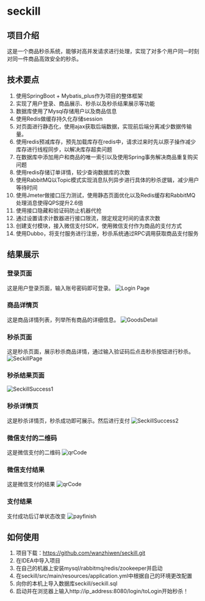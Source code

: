 # seckill

## 项目介绍
这是一个商品秒杀系统，能够对高并发请求进行处理，实现了对多个用户同一时刻对同一件商品高效安全的秒杀。

## 技术要点
1. 使用SpringBoot + Mybatis_plus作为项目的整体框架
2. 实现了用户登录、商品展示、秒杀以及秒杀结果展示等功能
3. 数据库使用了Mysql存储用户以及商品信息
4. 使用Redis做缓存持久化存储session
5. 对页面进行静态化，使用ajax获取后端数据，实现前后端分离减少数据传输量。
6. 使用redis预减库存，预先加载库存在redis中，请求过来时先以原子操作减少库存进行线程同步，以解决库存超卖问题
7. 在数据库中添加用户和商品的唯一索引以及使用Spring事务解决商品重复购买问题
8. 使用redis存储订单详情，较少查询数据库的次数
9. 使用RabbitMQ以Topic模式实现消息队列异步进行具体的秒杀逻辑，减少用户等待时间
10. 使用Jmeter做接口压力测试，使用静态页面优化以及Redis缓存和RabbitMQ处理消息使得QPS提升2.6倍
11. 使用接口隐藏和验证码防止机器代抢
12. 通过设置请求计数器进行接口限流，限定规定时间的请求次数
13. 创建支付模块，接入微信支付SDK，使用微信支付作为商品的支付方式
14. 使用Dubbo，将支付服务进行注册，秒杀系统通过RPC调用获取商品支付服务

## 结果展示
### 登录页面
这是用户登录页面，输入账号密码即可登录。
![Login Page](./imgs/login.png)
### 商品详情页
这是商品详情列表，列举所有商品的详细信息。
![GoodsDetail](./imgs/goodsDetail.png)
### 秒杀页面
这是秒杀页面，展示秒杀商品详情，通过输入验证码后点击秒杀按钮进行秒杀。
![SeckillPage](./imgs/seckillGoodsDetail.png)
### 秒杀结果页面
![SeckillSuccess1](./imgs/success1.png)
### 秒杀详情页
这是秒杀详情页，秒杀成功即可展示。然后进行支付
![SeckillSuccess2](./imgs/success2.png)
### 微信支付的二维码
这是微信支付的二维码
![qrCode](./imgs/qrcode.png)
### 微信支付结果
这是微信支付的结果
![qrCode](./imgs/payResult.jpg)
### 支付结果
支付成功后订单状态改变
![payfinish](./imgs/payfinish.png)


## 如何使用
1. 项目下载：https://github.com/wanzhiwen/seckill.git
2. 在IDEA中导入项目
3. 在自己的机器上安装mysql/rabbitmq/redis/zookeeper并启动
3. 在seckill/src/main/resources/application.yml中根据自己的环境更改配置
4. 向你的本机上导入数据库seckill/seckill.sql
6. 启动并在浏览器上输入http://ip_address:8080/login/toLogin开始秒杀！
